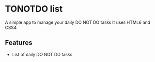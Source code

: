 # TONOTDO list
A simple app to manage your daily DO NOT DO tasks
It uses HTML6 and CSS4.

## Features
* List of daily DO NOT DO tasks